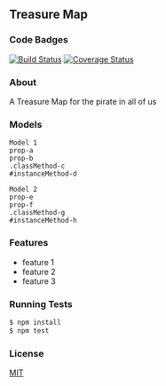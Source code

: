 ## Treasure Map
### Code Badges
[![Build Status](https://travis-ci.org/SarahMPearson/treasureMap.svg)](https://travis-ci.org/SarahMPearson/treasureMap)
[![Coverage Status](https://coveralls.io/repos/SarahMPearson/treasureMap/badge.png)](https://coveralls.io/r/SarahMPearson/treasureMap)

### About
A Treasure Map for the pirate in all of us

### Models
```
Model 1
prop-a
prop-b
.classMethod-c
#instanceMethod-d
```

```
Model 2
prop-e
prop-f
.classMethod-g
#instanceMethod-h
```

### Features
- feature 1
- feature 2
- feature 3

### Running Tests
```bash
$ npm install
$ npm test
```

### License
[MIT](LICENSE)

